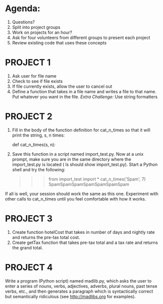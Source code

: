 Agenda:
=======
1. Questions?
2. Split into project groups
3. Work on projects for an hour?
4. Ask for four volunteers from different groups to present each project
5. Review existing code that uses these concepts


# PROJECT 1
1. Ask user for file name
2. Check to see if file exists
3. If file currently exists, allow the user to cancel out
4. Define a function that takes in a file name and writes a file to that name. Put whatever you want in the file.
*Extra Challenge:* Use string formatters


# PROJECT 2
1. Fill in the body of the function definition for cat_n_times so that it will print the string, s, n times:
 
	def cat_n_times(s, n):
		<fill in your code here>

2. Save this function in a script named import_test.py. Now at a unix prompt, make sure you are in the same directory where the import_test.py is located ( ls should show import_test.py). Start a Python shell and try the following:
 
	>>> from import_test import *
	>>> cat_n_times('Spam', 7)
	SpamSpamSpamSpamSpamSpamSpam

If all is well, your session should work the same as this one. Experiment with other calls to cat_n_times until you feel comfortable with how it works.


# PROJECT 3
1. Create function hotelCost that takes in number of days and nightly rate and returns the pre-tax total cost.
2. Create getTax function that takes pre-tax total and a tax rate and returns the grand total.

# PROJECT 4
Write a program (Python script) named madlib.py, which asks the user to enter a series of nouns, verbs, adjectives, adverbs, plural nouns, past tense verbs, etc., and then generates a paragraph which is syntactically correct but semantically ridiculous (see http://madlibs.org for examples).